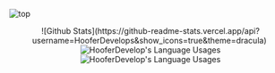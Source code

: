 ![top](https://cdn.discordapp.com/attachments/608856607098535957/737414233914081320/unknown.png)


<p align="center">
  ![Github Stats](https://github-readme-stats.vercel.app/api?username=HooferDevelops&show_icons=true&theme=dracula)
  <img align="center" src="https://github-readme-stats.vercel.app/api/top-langs/?username=HooferDevelops&hide=css" alt="">
  <img align="center" src="https://github-readme-stats.vercel.app/api/top-langs/?username=HooferDevelops&hide=css" alt="HooferDevelop's Language Usages">
  <img align="center" src="https://github-readme-stats.vercel.app/api/top-langs/?username=HooferDevelops&hide=css" alt="HooferDevelop's Language Usages">
</p>
